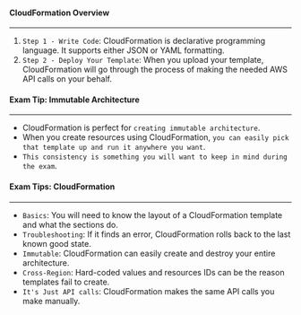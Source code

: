 #### CloudFormation Overview

___

1. `Step 1 - Write Code`: CloudFormation is declarative programming language. It supports either JSON or YAML
   formatting.
2. `Step 2 - Deploy Your Template`: When you upload your template, CloudFormation will go through the process of making
   the needed AWS API calls on your behalf.

#### Exam Tip: Immutable Architecture

___

* CloudFormation is perfect for `creating immutable architecture`.
* When you create resources using CloudFormation, `you can easily pick that template up and run it anywhere you want`.
* `This consistency is something you will want to keep in mind during the exam`.

#### Exam Tips: CloudFormation

___

* `Basics`: You will need to know the layout of a CloudFormation template and what the sections do.
* `Troubleshooting`: If it finds an error, CloudFormation rolls back to the last known good state.
* `Immutable`: CloudFormation can easily create and destroy your entire architecture.
* `Cross-Region`: Hard-coded values and resources IDs can be the reason templates fail to create.
* `It's Just API calls`: CloudFormation makes the same API calls you make manually.